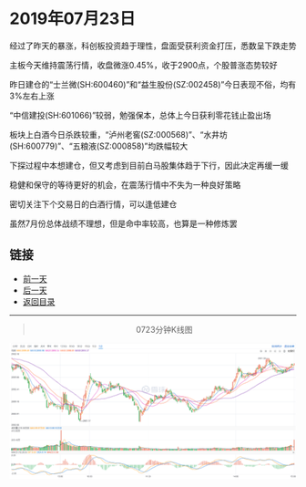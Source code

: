 # 2019年07月23日

经过了昨天的暴涨，科创板投资趋于理性，盘面受获利资金打压，悉数呈下跌走势

主板今天维持震荡行情，收盘微涨0.45%，收于2900点，个股普涨态势较好

昨日建仓的“士兰微(SH:600460)”和“益生股份(SZ:002458)”今日表现不俗，均有3%左右上涨

“中信建投(SH:601066)”较弱，勉强保本，总体上今日获利零花钱止盈出场

板块上白酒今日杀跌较重，“泸州老窖(SZ:000568)”、“水井坊(SH:600779)”、“五粮液(SZ:000858)”均跌幅较大

下探过程中本想建仓，但又考虑到目前白马股集体趋于下行，因此决定再缓一缓

稳健和保守的等待更好的机会，在震荡行情中不失为一种良好策略

密切关注下个交易日的白酒行情，可以逢低建仓

虽然7月份总体战绩不理想，但是命中率较高，也算是一种修炼罢




## 链接

- [前一天](https://github.com/gdoggy/investment-diary/blob/master/2019/0722.md)
- [后一天](https://github.com/gdoggy/investment-diary/blob/master/2019/0724.md)
- [返回目录](https://github.com/gdoggy/investment-diary)

------

> <center>0723分钟K线图</center>

![K minute](https://github.com/gdoggy/investment-diary/blob/master/2019/RunChart/0723.png)